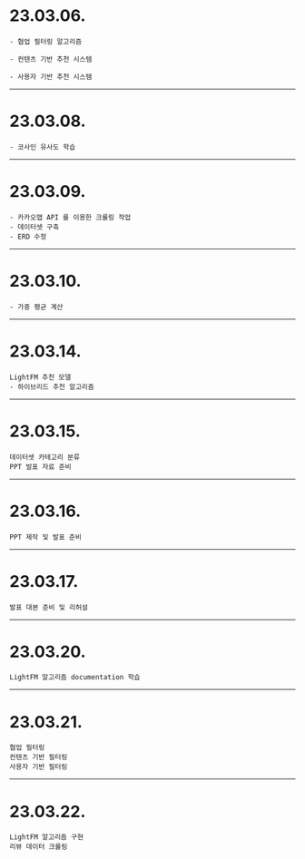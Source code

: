 # 23.03.06.

```
- 협업 필터링 알고리즘

- 컨텐츠 기반 추천 시스템

- 사용자 기반 추천 시스템
```

---

# 23.03.08.

```
- 코사인 유사도 학습
```

---

# 23.03.09.

```
- 카카오맵 API 를 이용한 크롤링 작업
- 데이터셋 구축
- ERD 수정
```

---

# 23.03.10.

```
- 가중 평균 계산
```

---

# 23.03.14.

```
LightFM 추천 모델
- 하이브리드 추천 알고리즘
```

---

# 23.03.15.

```
데이터셋 카테고리 분류
PPT 발표 자료 준비
```

---

# 23.03.16.

```
PPT 제작 및 발표 준비
```

---

# 23.03.17.

```
발표 대본 준비 및 리허설
```

---

# 23.03.20.

```
LightFM 알고리즘 documentation 학습
```

---

# 23.03.21.

```
협업 필터링
컨텐츠 기반 필터링
사용자 기반 필터링
```

---

# 23.03.22.

```
LightFM 알고리즘 구현
리뷰 데이터 크롤링
```
